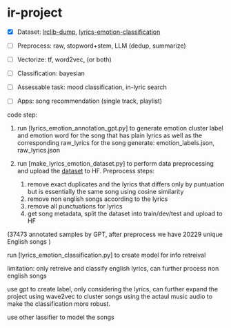 # ir-project

- [x] Dataset: [lrclib-dump](https://huggingface.co/datasets/ernestchu/lrclib-20250319), [lyrics-emotion-classification](https://huggingface.co/datasets/ernestchu/lyrics-emotion-classification)
- [ ] Preprocess: raw, stopword+stem, LLM (dedup, summarize)
- [ ] Vectorize: tf, word2vec, (or both)
- [ ] Classification: bayesian
- [ ] Assessable task: mood classification, in-lyric search
- [ ] Apps: song recommendation (single track, playlist)



code step: 
1. run [lyrics_emotion_annotation_gpt.py] to generate emotion cluster label and 
emotion word for the song that has plain lyrics as well as the corresponding raw_lyrics for the song
generate: emotion_labels.json, raw_lyrics.json

2. run [make_lyrics_emotion_dataset.py] to perform data preprocessing and upload the [dataset](https://huggingface.co/datasets/ernestchu/lyrics-emotion-classification) to HF. Preprocess steps:
    1. remove exact duplicates and the lyrics that differs only by puntuation but is essentially the same song using cosine similarity
    2. remove non english songs according to the lyrics
    3. remove all punctuations for lyrics
    4. get song metadata, split the dataset into train/dev/test and upload to HF


(37473 annotated samples by GPT, after preprocess we have 20229 unique English songs )

run [lyrics_emotion_classification.py] to create model for info retreival


limitation:
only retreive and classify english lyrics, can further process non english songs

use gpt to create label, only considering the lyrics, can further expand the project
using wave2vec to cluster songs using the actaul music audio to make the classification more robust.

use other lassifier to model the songs
